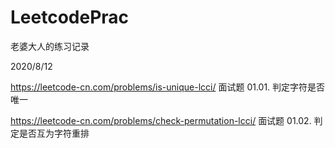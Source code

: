 # LeetcodePrac

老婆大人的练习记录

2020/8/12

https://leetcode-cn.com/problems/is-unique-lcci/ 面试题 01.01. 判定字符是否唯一

https://leetcode-cn.com/problems/check-permutation-lcci/ 面试题 01.02. 判定是否互为字符重排

